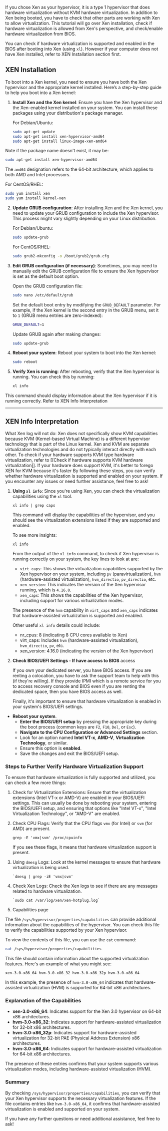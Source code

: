 If you chose Xen as your hypervisor, it is a type 1 hypervisor that does hardware virtualization without KVM hardware virtualization. In addition to Xen being booted, you have to check that other parts are working with Xen to allow virtualization. This tutorial will go over Xen installation, check if hardware virtualization is allowed from Xen's perspective, and check/enable hardware virtualization from BIOS. 

You can check if hardware virtualization is supported and enabled in the BIOS after booting into Xen (using `xl`). However if your computer does not have Xen installed, refer to XEN Installation section first.

## XEN Installation


To boot into a Xen kernel, you need to ensure you have both the Xen hypervisor and the appropriate kernel installed. Here’s a step-by-step guide to help you boot into a Xen kernel:

1. **Install Xen and the Xen kernel**: Ensure you have the Xen hypervisor and the Xen-enabled kernel installed on your system. You can install these packages using your distribution's package manager.
    
    For Debian/Ubuntu:
   ```bash
   sudo apt-get update
   sudo apt-get install xen-hypervisor-amd64
   sudo apt-get install linux-image-xen-amd64
   ```

Note if the package name doesn't exist, it may be:

   ```bash
sudo apt-get install xen-hypervisor-amd64
   ```

The `amd64` designation refers to the 64-bit architecture, which applies to both AMD and Intel processors.

   For CentOS/RHEL:
   ```bash
   sudo yum install xen
   sudo yum install kernel-xen
   ```

2. **Update GRUB configuration**:
   After installing Xen and the Xen kernel, you need to update your GRUB configuration to include the Xen hypervisor. This process might vary slightly depending on your Linux distribution.

   For Debian/Ubuntu:
   ```bash
   sudo update-grub
   ```

   For CentOS/RHEL:
   ```bash
   sudo grub2-mkconfig -o /boot/grub2/grub.cfg
   ```

3. **Edit GRUB configuration (if necessary)**:
   Sometimes, you may need to manually edit the GRUB configuration file to ensure the Xen hypervisor is set as the default boot option.

   Open the GRUB configuration file:
   ```bash
   sudo nano /etc/default/grub
   ```

   Set the default boot entry by modifying the `GRUB_DEFAULT` parameter. For example, if the Xen kernel is the second entry in the GRUB menu, set it to `1` (GRUB menu entries are zero-indexed):
   ```bash
   GRUB_DEFAULT=1
   ```

   Update GRUB again after making changes:
   ```bash
   sudo update-grub
   ```

4. **Reboot your system**:
   Reboot your system to boot into the Xen kernel:
   ```bash
   sudo reboot
   ```

5. **Verify Xen is running**:
   After rebooting, verify that the Xen hypervisor is running. You can check this by running:
   ```bash
   xl info
   ```

This command should display information about the Xen hypervisor if it is running correctly. Refer to XEN Info Interpretation

---

## XEN Info Interpretation

What Xen log will not do:
Xen does not specifically show KVM capabilities because KVM (Kernel-based Virtual Machine) is a different hypervisor technology that is part of the Linux kernel. Xen and KVM are separate virtualization technologies and do not typically interact directly with each other. To check if your hardware supports KVM type hardware virtualization, refer to [[Check if hardware supports KVM hardware virtualization]]. If your hardware does support KVM, it's better to forego XEN for KVM because it's faster By following these steps, you can verify whether hardware virtualization is supported and enabled on your system. If you encounter any issues or need further assistance, feel free to ask!


1. **Using `xl info`**: Since you're using Xen, you can check the virtualization capabilities using the `xl` tool.
	```
	xl info | grep caps
	```
    
    This command will display the capabilities of the hypervisor, and you should see the virtualization extensions listed if they are supported and enabled. 
    
    To see more insights:
	```
	xl info
	```
    
    From the output of the `xl info` command, to check if Xen hypervisor is running correctly on your system, the key lines to look at are:
    
    - `virt_caps`: This shows the virtualization capabilities supported by the Xen hypervisor on your system, including `pv` (paravirtualization), `hvm` (hardware-assisted virtualization), `hvm_directio`, `pv_directio`, etc.
    - `xen_version`: This indicates the version of the Xen hypervisor running, which is `4.16.0`.
    - `xen_caps`: This shows the capabilities of the Xen hypervisor, including support for various virtualization modes.
    
    The presence of the `hvm` capability in `virt_caps` and `xen_caps` indicates that hardware-assisted virtualization is supported and enabled.
    
    Other useful `xl info` details could include:  
    
    - nr_cpus: 8 (indicating 8 CPU cores available to Xen)
    - virt_caps: Includes `hvm` (hardware-assisted virtualization), `hvm_directio`, `pv`, etc.
    - xen_version: 4.16.0 (indicating the version of the Xen hypervisor)
      
2. **Check BIOS/UEFI Settings - If have access to BIOS** access

	If you own your dedicated server, you have BIOS access. If you are renting a colocation, you have to ask the support team to help with this (if they're willing). If they provide IPMI which is a remote service for you to access recovery console and BIOS even if you are renting the dedicated space, then you have BIOS access as well.

	Finally, it's important to ensure that hardware virtualization is enabled in your system's BIOS/UEFI settings.

- **Reboot your system**.
	- **Enter the BIOS/UEFI setup** by pressing the appropriate key during the boot process (common keys are `F2`, `F10`, `Del`, or `Esc`).
	- **Navigate to the CPU Configuration or Advanced Settings** section.
	- Look for an option named **Intel VT-x**, **AMD-V**, **Virtualization Technology**, or similar.
	- Ensure this option is **enabled**.
	- Save the changes and exit the BIOS/UEFI setup.

### Steps to Further Verify Hardware Virtualization Support

To ensure that hardware virtualization is fully supported and utilized, you can check a few more things:

1. Check for Virtualization Extensions: Ensure that the virtualization extensions (Intel VT-x or AMD-V) are enabled in your BIOS/UEFI settings. This can usually be done by rebooting your system, entering the BIOS/UEFI setup, and ensuring that options like "Intel VT-x", "Intel Virtualization Technology", or "AMD-V" are enabled.
    
2. Check CPU Flags: Verify that the CPU flags `vmx` (for Intel) or `svm` (for AMD) are present.
    
	```
	grep -E 'vmx|svm' /proc/cpuinfo
	```
    
    If you see these flags, it means that hardware virtualization support is present.
    
3. Using `dmesg` Logs: Look at the kernel messages to ensure that hardware virtualization is being used.

	```
	`dmesg | grep -iE 'vmx|svm'
	```

4. Check Xen Logs: Check the Xen logs to see if there are any messages related to hardware virtualization.

	```
	`sudo cat /var/log/xen/xen-hotplug.log`
	```
    
5. Capabilities page

The file `/sys/hypervisor/properties/capabilities` can provide additional information about the capabilities of the hypervisor. You can check this file to verify the capabilities supported by your Xen hypervisor.

To view the contents of this file, you can use the `cat` command:

```bash
cat /sys/hypervisor/properties/capabilities
```

This file should contain information about the supported virtualization features. Here's an example of what you might see:

```plaintext
xen-3.0-x86_64 hvm-3.0-x86_32 hvm-3.0-x86_32p hvm-3.0-x86_64
```

In this example, the presence of `hvm-3.0-x86_64` indicates that hardware-assisted virtualization (HVM) is supported for 64-bit x86 architectures.

### Explanation of the Capabilities

- **xen-3.0-x86_64**: Indicates support for the Xen 3.0 hypervisor on 64-bit x86 architectures.
- **hvm-3.0-x86_32**: Indicates support for hardware-assisted virtualization for 32-bit x86 architectures.
- **hvm-3.0-x86_32p**: Indicates support for hardware-assisted virtualization for 32-bit PAE (Physical Address Extension) x86 architectures.
- **hvm-3.0-x86_64**: Indicates support for hardware-assisted virtualization for 64-bit x86 architectures.

The presence of these entries confirms that your system supports various virtualization modes, including hardware-assisted virtualization (HVM).

### Summary

By checking `/sys/hypervisor/properties/capabilities`, you can verify that your Xen hypervisor supports the necessary virtualization features. If the file contains entries like `hvm-3.0-x86_64`, it confirms that hardware-assisted virtualization is enabled and supported on your system.

If you have any further questions or need additional assistance, feel free to ask!